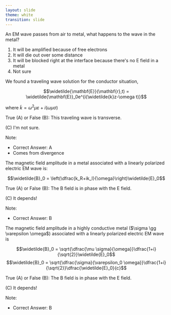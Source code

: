```yaml
---
layout: slide
theme: white
transition: slide
---
```


<section data-markdown>

An EM wave passes from air to metal, what happens to the wave in the metal?

1. It will be amplified because of free electrons
2. It will die out over some distance
3. It will be blocked right at the interface because there's no E field in a metal
4. Not sure

</section>

<section data-markdown>

We found a traveling wave solution for the conductor situation,

$$\widetilde{\mathbf{E}}(\mathbf{r},t) = \widetilde{\mathbf{E}}_0e^{i(\widetilde{k}z-\omega t)}$$

where $\widetilde{k} = \omega^2\mu \varepsilon + i(\omega \mu \sigma)$

True (A) or False (B): This traveling wave is transverse.

(C) I'm not sure.

Note:
* Correct Answer: A
* Comes from divergence

</section>

<section data-markdown>
The magnetic field amplitude in a metal associated with a linearly polarized electric EM wave is:

$$\widetilde{B}_0 = \left(\dfrac{k_R+ik_I}{\omega}\right)\widetilde{E}_0$$

True (A) or False (B): The B field is in phase with the E field.

(C) It depends!

Note:
* Correct Answer: B

</section>

<section data-markdown>
The magnetic field amplitude in a highly conductive metal  ($\sigma \gg \varepsilon \omega$) associated with a linearly polarized electric EM wave is

$$\widetilde{B}_0 = \sqrt{\dfrac{\mu \sigma}{\omega}}\dfrac{1+i}{\sqrt{2}}\widetilde{E}_0$$
$$\widetilde{B}_0 = \sqrt{\dfrac{\sigma}{\varepsilon_0 \omega}}\dfrac{1+i}{\sqrt{2}}\dfrac{\widetilde{E}_0}{c}$$

True (A) or False (B): The B field is in phase with the E field.

(C) It depends!

Note:
* Correct Answer: B

</section>
